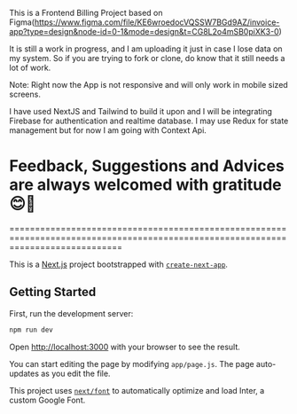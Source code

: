 This is a Frontend Billing Project based on Figma(https://www.figma.com/file/KE6wroedocVQSSW7BGd9AZ/invoice-app?type=design&node-id=0-1&mode=design&t=CG8L2o4mSB0piXK3-0)

It is still a work in progress, and I am uploading it just in case I lose data on my system. So if you are trying to fork or clone, do know that it still needs a lot of work. 

Note: Right now the App is not responsive and will only work in mobile sized screens.

I have used NextJS and Tailwind to build it upon and I will be integrating Firebase for authentication and realtime database.
I may use Redux for state management but for now I am going with Context Api.


Feedback, Suggestions and Advices are always welcomed with gratitude 😊🙏
==================================================================================================================================
==================================================================================================================================


This is a [Next.js](https://nextjs.org/) project bootstrapped with [`create-next-app`](https://github.com/vercel/next.js/tree/canary/packages/create-next-app).

## Getting Started

First, run the development server:

```bash
npm run dev

```

Open [http://localhost:3000](http://localhost:3000) with your browser to see the result.

You can start editing the page by modifying `app/page.js`. The page auto-updates as you edit the file.

This project uses [`next/font`](https://nextjs.org/docs/basic-features/font-optimization) to automatically optimize and load Inter, a custom Google Font.
